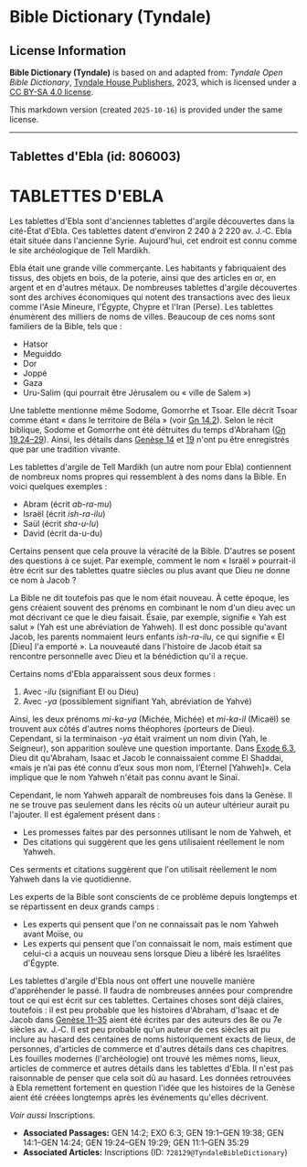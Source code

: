 # Bible Dictionary (Tyndale)

## License Information

**Bible Dictionary (Tyndale)** is based on and adapted from: _Tyndale Open Bible Dictionary_, [Tyndale House Publishers](https://tyndaleopenresources.com/), 2023, which is licensed under a [CC BY-SA 4.0 license](https://creativecommons.org/licenses/by-sa/4.0/legalcode.en).

This markdown version (created `2025-10-16`) is provided under the same license.



--------------------------------

## Tablettes d'Ebla (id: 806003)

TABLETTES D'EBLA
================

Les tablettes d'Ebla sont d'anciennes tablettes d'argile découvertes dans la cité\-État d'Ebla. Ces tablettes datent d'environ 2 240 à 2 220 av. J.‑C. Ebla était située dans l'ancienne Syrie. Aujourd'hui, cet endroit est connu comme le site archéologique de Tell Mardikh.

Ebla était une grande ville commerçante. Les habitants y fabriquaient des tissus, des objets en bois, de la poterie, ainsi que des articles en or, en argent et en d'autres métaux. De nombreuses tablettes d'argile découvertes sont des archives économiques qui notent des transactions avec des lieux comme l'Asie Mineure, l'Égypte, Chypre et l'Iran (Perse). Les tablettes énumèrent des milliers de noms de villes. Beaucoup de ces noms sont familiers de la Bible, tels que :

* Hatsor
* Meguiddo
* Dor
* Joppé
* Gaza
* Uru\-Salim (qui pourrait être Jérusalem ou « ville de Salem »)

Une tablette mentionne même Sodome, Gomorrhe et Tsoar. Elle décrit Tsoar comme étant « dans le territoire de Béla » (voir [Gn 14\.2](https://ref.ly/Gen14:2)). Selon le récit biblique, Sodome et Gomorrhe ont été détruites du temps d'Abraham ([Gn 19\.24–29](https://ref.ly/Gen19:24-Gen19:29)). Ainsi, les détails dans [Genèse 14](https://ref.ly/Gen14:1-Gen14:24) et [19](https://ref.ly/Gen19:1-Gen19:38) n'ont pu être enregistrés que par une tradition vivante.

Les tablettes d'argile de Tell Mardikh (un autre nom pour Ebla) contiennent de nombreux noms propres qui ressemblent à des noms dans la Bible. En voici quelques exemples :

* Abram (écrit *ab\-ra\-mu*)
* Israël (écrit *ish\-ra\-ilu*)
* Saül (écrit *sha\-u\-lu*)
* David (écrit da\-u\-du)

Certains pensent que cela prouve la véracité de la Bible. D'autres se posent des questions à ce sujet. Par exemple, comment le nom « Israël » pourrait\-il être écrit sur des tablettes quatre siècles ou plus avant que Dieu ne donne ce nom à Jacob ?

La Bible ne dit toutefois pas que le nom était nouveau. À cette époque, les gens créaient souvent des prénoms en combinant le nom d'un dieu avec un mot décrivant ce que le dieu faisait. Ésaïe, par exemple, signifie « Yah est salut » (Yah est une abréviation de Yahweh). Il est donc possible qu'avant Jacob, les parents nommaient leurs enfants *ish\-ra\-ilu*, ce qui signifie « El \[Dieu] l'a emporté ». La nouveauté dans l'histoire de Jacob était sa rencontre personnelle avec Dieu et la bénédiction qu'il a reçue.

Certains noms d'Ebla apparaissent sous deux formes :

1. Avec \-*ilu* (signifiant El ou Dieu)
2. Avec *\-ya* (possiblement signifiant Yah, abréviation de Yahvé)

Ainsi, les deux prénoms *mi\-ka\-ya* (Michée, Michée) et *mi\-ka\-il* (Micaël) se trouvent aux côtés d'autres noms théophores (porteurs de Dieu). Cependant, si la terminaison *\-ya* était vraiment un nom divin (Yah, le Seigneur), son apparition soulève une question importante. Dans [Exode 6\.3](https://ref.ly/Exod6:3), Dieu dit qu'Abraham, Isaac et Jacob le connaissaient comme El Shaddai, «mais je n’ai pas été connu d’eux sous mon nom, l’Éternel \[Yahweh]». Cela implique que le nom Yahweh n'était pas connu avant le Sinaï.

Cependant, le nom Yahweh apparaît de nombreuses fois dans la Genèse. Il ne se trouve pas seulement dans les récits où un auteur ultérieur aurait pu l'ajouter. Il est également présent dans :

* Les promesses faites par des personnes utilisant le nom de Yahweh, et
* Des citations qui suggèrent que les gens utilisaient réellement le nom Yahweh.

Ces serments et citations suggèrent que l'on utilisait réellement le nom Yahweh dans la vie quotidienne.

Les experts de la Bible sont conscients de ce problème depuis longtemps et se répartissent en deux grands camps :

* Les experts qui pensent que l'on ne connaissait pas le nom Yahweh avant Moïse, ou
* Les experts qui pensent que l'on connaissait le nom, mais estiment que celui\-ci a acquis un nouveau sens lorsque Dieu a libéré les Israélites d'Égypte.

Les tablettes d'argile d'Ebla nous ont offert une nouvelle manière d'appréhender le passé. Il faudra de nombreuses années pour comprendre tout ce qui est écrit sur ces tablettes. Certaines choses sont déjà claires, toutefois : il est peu probable que les histoires d'Abraham, d'Isaac et de Jacob dans [Genèse 11–35](https://ref.ly/Gen11:1-Gen35:29) aient été écrites par des auteurs des 8e ou 7e siècles av. J.‑C. Il est peu probable qu'un auteur de ces siècles ait pu inclure au hasard des centaines de noms historiquement exacts de lieux, de personnes, d'articles de commerce et d'autres détails dans ces chapitres. Les fouilles modernes (l'archéologie) ont trouvé les mêmes noms, lieux, articles de commerce et autres détails dans les tablettes d'Ebla. Il n'est pas raisonnable de penser que cela soit dû au hasard. Les données retrouvées à Ebla remettent fortement en question l'idée que les histoires de la Genèse aient été créées longtemps après les événements qu'elles décrivent.

*Voir aussi* Inscriptions.

* **Associated Passages:** GEN 14:2; EXO 6:3; GEN 19:1–GEN 19:38; GEN 14:1–GEN 14:24; GEN 19:24–GEN 19:29; GEN 11:1–GEN 35:29
* **Associated Articles:** Inscriptions (ID: `728129@TyndaleBibleDictionary`)

